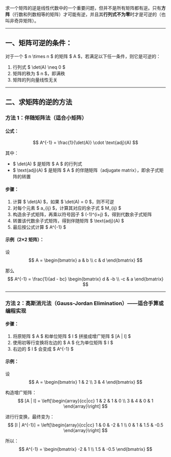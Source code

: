求一个矩阵的逆是线性代数中的一个重要问题，但并不是所有矩阵都有逆。只有**方阵**（行数和列数相等的矩阵）才可能有逆，并且其**行列式不为零**时才是可逆的（也叫非奇异矩阵）。

---

## 一、矩阵可逆的条件：

对于一个 $ n \times n $ 的矩阵 $ A $，若满足以下任一条件，则它是可逆的：

1. 行列式 $ \det(A) \neq 0 $
2. 矩阵的秩为 $ n $，即满秩
3. 矩阵的列向量线性无关

---

## 二、求矩阵的逆的方法

### 方法 1：伴随矩阵法（适合小矩阵）

#### 公式：
$$
A^{-1} = \frac{1}{\det(A)} \cdot \text{adj}(A)
$$

其中：

- $ \det(A) $ 是矩阵 $ A $ 的行列式
- $ \text{adj}(A) $ 是矩阵 $ A $ 的伴随矩阵（adjugate matrix），即余子式矩阵的转置

#### 步骤：

1. 计算 $ \det(A) $，如果 $ \det(A) = 0 $，则不可逆
2. 对每个元素 $ a_{ij} $，计算其对应的余子式 $ M_{ij} $
3. 构造余子式矩阵，再乘以符号因子 $ (-1)^{i+j} $，得到代数余子式矩阵
4. 转置该代数余子式矩阵，得到伴随矩阵 $ \text{adj}(A) $
5. 最后按公式计算 $ A^{-1} $

#### 示例（2×2 矩阵）：

设  
$$
A = \begin{bmatrix}
a & b \\
c & d
\end{bmatrix}
$$

那么  
$$
A^{-1} = \frac{1}{ad - bc} \begin{bmatrix}
d & -b \\
-c & a
\end{bmatrix}
$$

---

### 方法 2：高斯消元法（Gauss-Jordan Elimination）——适合手算或编程实现

#### 步骤：

1. 将原矩阵 $ A $ 和单位矩阵 $ I $ 拼接成增广矩阵 $ [A | I] $
2. 使用初等行变换将左边的 $ A $ 化为单位矩阵 $ I $
3. 右边的 $ I $ 会变成 $ A^{-1} $

#### 示例：

设  
$$
A = \begin{bmatrix}
1 & 2 \\
3 & 4
\end{bmatrix}
$$

构造增广矩阵：
$$
[A | I] = 
\left[\begin{array}{cc|cc}
1 & 2 & 1 & 0 \\
3 & 4 & 0 & 1
\end{array}\right]
$$

进行行变换，最终变为：
$$
[I | A^{-1}] = 
\left[\begin{array}{cc|cc}
1 & 0 & -2 & 1 \\
0 & 1 & 1.5 & -0.5
\end{array}\right]
$$

所以：
$$
A^{-1} = \begin{bmatrix}
-2 & 1 \\
1.5 & -0.5
\end{bmatrix}
$$
